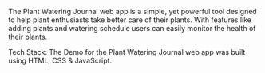 The Plant Watering Journal web app is a simple, yet powerful tool designed to help plant enthusiasts take better care of their plants. With features like adding plants and watering schedule users can easily monitor the health of their plants.

Tech Stack: The Demo for the Plant Watering Journal web app was built using HTML, CSS & JavaScript.
